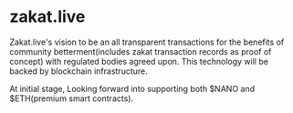 # zakat.live
Zakat.live's vision to be an all transparent transactions for the benefits of community betterment(includes zakat transaction records as proof of concept) with regulated bodies agreed upon.
This technology will be backed by blockchain infrastructure. 

At initial stage, Looking forward into supporting both $NANO and $ETH(premium smart contracts).
